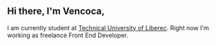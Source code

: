 ## Hi there, I'm Vencoca,

I am currently student at [Technical University of Liberec](https://www.tul.cz/en/home-page/). Right now I'm working as freelance Front End Developer.

